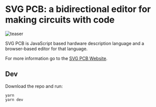 # SVG PCB: a bidirectional editor for making circuits with code

![teaser](https://user-images.githubusercontent.com/27078897/194322283-9ed63453-8606-4120-8d87-8f650782af4e.jpg)

SVG PCB is JavaScript based hardware description language and a browser-based editor for that language.

For more information go to the [SVG PCB Website](https://leomcelroy.com/svg-pcb-website/#/home).


## Dev

Download the repo and run:

```
yarn
yarn dev
```


